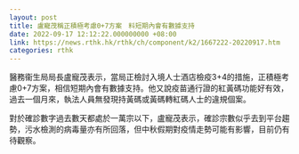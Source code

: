 ```yaml
---
layout: post
title: 盧寵茂稱正積極考慮0+7方案　料短期內會有數據支持
date: 2022-09-17 12:12:22.000000000 +08:00
link: https://news.rthk.hk/rthk/ch/component/k2/1667222-20220917.htm
categories: rthk
---
```


醫務衞生局局長盧寵茂表示，當局正檢討入境人士酒店檢疫3+4的措施，正積極考慮0+7方案，相信短期內會有數據支持。他又說疫苗通行證的紅黃碼功能好有效，過去一個月來，執法人員無發現持黃碼或黃碼轉紅碼人士的違規個案。

對於確診數字過去數天都處於一萬宗以下，盧寵茂表示，確診宗數似乎去到平台趨勢，污水檢測的病毒量亦有所回落，但中秋假期對疫情走勢可能有影響，目前仍有待觀察。
